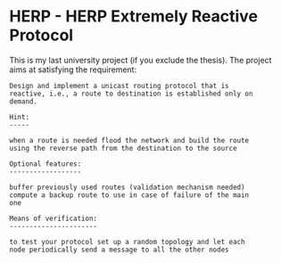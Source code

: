 HERP - HERP Extremely Reactive Protocol
==================================

This is my last university project (if you exclude the thesis). The
project aims at satisfying the requirement:

    Design and implement a unicast routing protocol that is
    reactive, i.e., a route to destination is established only on
    demand.

    Hint:
    -----

    when a route is needed flood the network and build the route
    using the reverse path from the destination to the source

    Optional features:
    ------------------

    buffer previously used routes (validation mechanism needed)
    compute a backup route to use in case of failure of the main
    one

    Means of verification:
    ----------------------

    to test your protocol set up a random topology and let each
    node periodically send a message to all the other nodes

